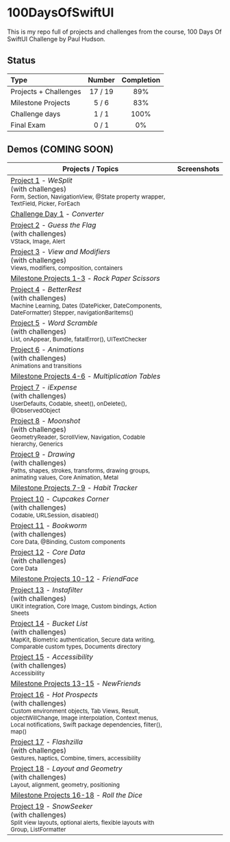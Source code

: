 # 100DaysOfSwiftUI

This is my repo full of projects and challenges from the course, 100 Days Of SwiftUI Challenge by Paul Hudson.

## Status

Type               | Number  | Completion
:---               |  :---:  |   :---:
Projects + Challenges           |  17 / 19 | 89%
Milestone Projects |  5 / 6  | 83%
Challenge days     |  1 / 1  | 100%
Final Exam         |  0 / 1  | 0%


## Demos (COMING SOON)

Projects / Topics                                                                                                                                                            | Screenshots
---                                                                                                                                                                          |---
[Project 1](01-Project1) - *WeSplit* <br/>(with challenges)                                         <br/><sub> Form, Section, NavigationView, @State property wrapper, TextField, Picker, ForEach </sub> | |
[Challenge Day 1](02-ChallengeDay1) - *Converter*  |  |
[Project 2](03-Project2) - *Guess the Flag* <br/>(with challenges)                                         <br/><sub> VStack, Image, Alert </sub> |  |
[Project 3](04-Project3) - *View and Modifiers* <br/>(with challenges)                                         <br/><sub> Views, modifiers, composition, containers </sub> |  |
[Milestone Projects 1-3](05-Milestone-Projects1-3) - *Rock Paper Scissors*  |  |
[Project 4](06-Project4) - *BetterRest* <br/>(with challenges)                                         <br/><sub> Machine Learning, Dates (DatePicker, DateComponents, DateFormatter) Stepper, navigationBarItems() </sub> |  |
[Project 5](07-Project5) - *Word Scramble* <br/>(with challenges)                                         <br/><sub> List, onAppear, Bundle, fatalError(), UITextChecker </sub> |  |
[Project 6](08-Project6) - *Animations* <br/>(with challenges)                                         <br/><sub> Animations and transitions </sub> |  |
[Milestone Projects 4-6](09-Milestone-Projects4-6) - *Multiplication Tables*  | |
[Project 7](10-Project7) - *iExpense* <br/>(with challenges)                                         <br/><sub> UserDefaults, Codable, sheet(), onDelete(), @ObservedObject </sub> |  |
[Project 8](11-Project8) - *Moonshot* <br/>(with challenges)                                         <br/><sub> GeometryReader, ScrollView, Navigation, Codable hierarchy, Generics </sub> |  |
[Project 9](12-Project9) - *Drawing* <br/>(with challenges)                                         <br/><sub> Paths, shapes, strokes, transforms, drawing groups, animating values, Core Animation, Metal </sub> | |
[Milestone Projects 7-9](13-Milestone-Projects7-9) - *Habit Tracker*  |  |
[Project 10](14-Project10) - *Cupcakes Corner* <br/>(with challenges)                                         <br/><sub> Codable, URLSession, disabled() </sub> | |
[Project 11](15-Project11) - *Bookworm* <br/>(with challenges)                                         <br/><sub> Core Data, @Binding, Custom components </sub> | |
[Project 12](16-Project12) - *Core Data* <br/>(with challenges)                                         <br/><sub> Core Data </sub> |  |
[Milestone Projects 10-12](17-Milestone-Projects10-12) - *FriendFace*  |   |
[Project 13](18-Project13) - *Instafilter* <br/>(with challenges)                                         <br/><sub> UIKit integration, Core Image, Custom bindings, Action Sheets </sub> |  |
[Project 14](19-Project14) - *Bucket List* <br/>(with challenges)                                         <br/><sub> MapKit, Biometric authentication, Secure data writing, Comparable custom types, Documents directory </sub> | |
[Project 15](20-Project15) - *Accessibility* <br/>(with challenges)                                       <br/><sub> Accessibility </sub> |  |
[Milestone Projects 13-15](21-Milestone-Projects13-15) - *NewFriends*  |  |
[Project 16](22-Project16) - *Hot Prospects* <br/>(with challenges)                                       <br/><sub> Custom environment objects, Tab Views, Result, objectWillChange, Image interpolation, Context menus, Local notifications, Swift package dependencies, filter(), map() </sub> |  |
[Project 17](23-Project17) - *Flashzilla* <br/>(with challenges)                                       <br/><sub> Gestures, haptics, Combine, timers, accessibility </sub> |  |
[Project 18](24-Project18) - *Layout and Geometry* <br/>(with challenges)                                       <br/><sub> Layout, alignment, geometry, positioning </sub> |  |
[Milestone Projects 16-18](25-Milestone-Projects16-18) - *Roll the Dice*  | |
[Project 19](26-Project19) - *SnowSeeker* <br/>(with challenges)                                       <br/><sub> Split view layouts, optional alerts, flexible layouts with Group, ListFormatter </sub> |  |
